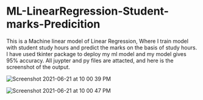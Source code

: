 # ML-LinearRegression-Student-marks-Predicition
This is a Machine linear model of Linear Regression, Where I train model with student study hours and predict the marks on the basis of study hours. 
I have used tkinter package to deploy my ml model and my model gives 95% accuracy. All juypter and py files are attacted, and here is the screenshot of the output.

![Screenshot 2021-06-21 at 10 00 39 PM](https://user-images.githubusercontent.com/53316917/122796601-33491e00-d2dc-11eb-8cf9-4a14a7aac621.png)


![Screenshot 2021-06-21 at 10 00 47 PM](https://user-images.githubusercontent.com/53316917/122797047-ad79a280-d2dc-11eb-963a-be6fa7a2174a.png)

